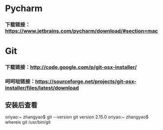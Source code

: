 # Pycharm

### 下载链接：https://www.jetbrains.com/pycharm/download/#section=mac



# Git
### 下载链接：http://code.google.com/p/git-osx-installer/
### 呵呵哒链接：https://sourceforge.net/projects/git-osx-installer/files/latest/download

## 安装后查看
oriyao:~ zhangyao$ git --version
git version 2.15.0
oriyao:~ zhangyao$ whereis git
/usr/bin/git
